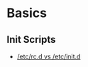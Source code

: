 # Basics

## Init Scripts
* [/etc/rc.d vs /etc/init.d](https://unix.stackexchange.com/questions/3537/etc-rc-d-vs-etc-init-d)
